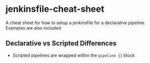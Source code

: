 jenkinsfile-cheat-sheet
==========
A cheat sheet for how to setup a jenkinsfile for a declarative pipeline. Examples are also included

Declarative vs Scripted Differences
-------------
* Scripted pipelines are wrapped within the `pipeline {}` block